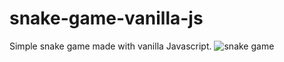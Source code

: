 # snake-game-vanilla-js
Simple snake game made with vanilla Javascript.
![snake game](https://github.com/Kuzma02/snake-game-vanilla-js/assets/138793624/6cd0dd35-b6cb-4a97-a66e-070ece04352c)
